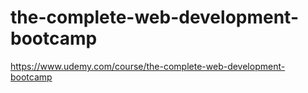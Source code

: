 # the-complete-web-development-bootcamp
https://www.udemy.com/course/the-complete-web-development-bootcamp
